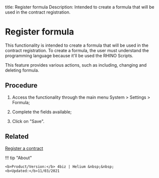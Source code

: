 title: Register formula
Description: Intended to create a formula that will be used in the contract registration.
# Register formula

This functionality is intended to create a formula that will be used in the
contract registration. To create a formula, the user must understand the
programming language because it'll be used the RHINO Scripts.

This feature provides various actions, such as including, changing and deleting
formula.

Procedure
-------------

1.  Access the functionality through the main menu System \> Settings \>
    Formula;

2.  Complete the fields available;

3.  Click on "Save".

Related
-------

[Register a contract](/en-us/4biz-helium/additional-features/contract-management/use/register-contract.html)


!!! tip "About"

    <b>Product/Version:</b> 4biz | Helium &nbsp;&nbsp;
    <b>Updated:</b>11/03/2021
